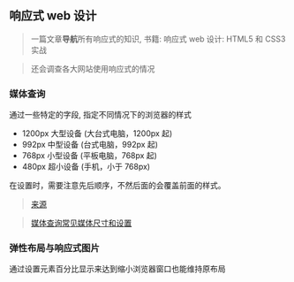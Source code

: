 ## 响应式 web 设计

> 一篇文章**导航**所有响应式的知识, 书籍: 响应式 web 设计: HTML5 和 CSS3 实战

> 还会调查各大网站使用响应式的情况

### 媒体查询

通过一些特定的字段, 指定不同情况下的浏览器的样式

- 1200px 大型设备 (大台式电脑，1200px 起)
- 992px 中型设备 (台式电脑，992px 起)
- 768px 小型设备 (平板电脑，768px 起)
- 480px 超小设备 (手机，小于 768px)

在设置时，需要注意先后顺序，不然后面的会覆盖前面的样式。

> [来源](https://developer.mozilla.org/zh-CN/docs/Web/Guide/CSS/Media_queries)

> [媒体查询常见媒体尺寸和设置](https://blog.csdn.net/luoyu6/article/details/83582796)

### 弹性布局与响应式图片

通过设置元素百分比显示来达到缩小浏览器窗口也能维持原布局
